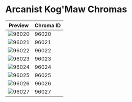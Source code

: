 # Arcanist Kog'Maw Chromas

| Preview | Chroma ID |
|---------|-----------|
| ![96020](https://raw.communitydragon.org/latest/plugins/rcp-be-lol-game-data/global/default/v1/champion-chroma-images/96/96020.png) | 96020 |
| ![96021](https://raw.communitydragon.org/latest/plugins/rcp-be-lol-game-data/global/default/v1/champion-chroma-images/96/96021.png) | 96021 |
| ![96022](https://raw.communitydragon.org/latest/plugins/rcp-be-lol-game-data/global/default/v1/champion-chroma-images/96/96022.png) | 96022 |
| ![96023](https://raw.communitydragon.org/latest/plugins/rcp-be-lol-game-data/global/default/v1/champion-chroma-images/96/96023.png) | 96023 |
| ![96024](https://raw.communitydragon.org/latest/plugins/rcp-be-lol-game-data/global/default/v1/champion-chroma-images/96/96024.png) | 96024 |
| ![96025](https://raw.communitydragon.org/latest/plugins/rcp-be-lol-game-data/global/default/v1/champion-chroma-images/96/96025.png) | 96025 |
| ![96026](https://raw.communitydragon.org/latest/plugins/rcp-be-lol-game-data/global/default/v1/champion-chroma-images/96/96026.png) | 96026 |
| ![96027](https://raw.communitydragon.org/latest/plugins/rcp-be-lol-game-data/global/default/v1/champion-chroma-images/96/96027.png) | 96027 |